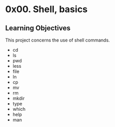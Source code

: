 # 0x00. Shell, basics

## Learning Objectives

This project concerns the use of shell commands.

* cd
* ls
* pwd
* less
* file
* ln
* cp
* mv
* rm
* mkdir
* type
* which
* help
* man


